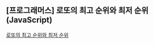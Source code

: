 ## **\[프로그래머스\] 로또의 최고 순위와 최저 순위 (JavaScript)**
[로또의 최고 순위와 최저 순위](https://school.programmers.co.kr/learn/courses/30/lessons/77484)



